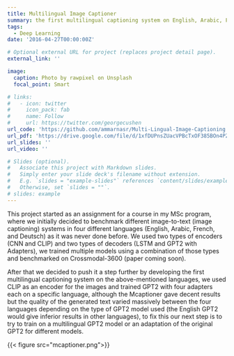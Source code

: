 ```yaml
---
title: Multilingual Image Captioner
summary: the first multilingual captioning system on English, Arabic, French, and Deutsch, we used CLIP as an encoder for the images and trained GPT2 with four adapters each on a specific language.
tags:
  - Deep Learning
date: '2016-04-27T00:00:00Z'

# Optional external URL for project (replaces project detail page).
external_link: ''

image:
  caption: Photo by rawpixel on Unsplash
  focal_point: Smart

# links:
#   - icon: twitter
#     icon_pack: fab
#     name: Follow
#     url: https://twitter.com/georgecushen
url_code: 'https://github.com/ammarnasr/Multi-Lingual-Image-Captioning'
url_pdf: 'https://drive.google.com/file/d/1xfDUPnsZUacVPBcTxOF385BOn4PZHOhM/view?usp=sharing'
url_slides: ''
url_video: ''

# Slides (optional).
#   Associate this project with Markdown slides.
#   Simply enter your slide deck's filename without extension.
#   E.g. `slides = "example-slides"` references `content/slides/example-slides.md`.
#   Otherwise, set `slides = ""`.
# slides: example
---
```


This project started as an assignment for a course in my MSc program, where we initially decided to benchmark different image-to-text (image captioning) systems in four different languages (English, Arabic, French, and Deutsch) as it was never done before. We used two types of encoders (CNN and CLIP) and two types of decoders (LSTM and GPT2 with Adapters), we trained multiple models using a combination of those types and benchmarked on Crossmodal-3600 (paper coming soon).

After that we decided to push it a step further by developing the first multilingual captioning system on the above-mentioned languages, we used CLIP as an encoder for the images and trained GPT2 with four adapters each on a specific language, although the Mcaptioner gave decent results but the quality of the generated text varied massively between the four languages depending on the type of GPT2 model used (the English GPT2 would give inferior results in other languages), to fix this our next step is to try to train on a multilingual GPT2 model or an adaptation of the original GPT2 for different models.


{{< figure src="mcaptioner.png">}}

